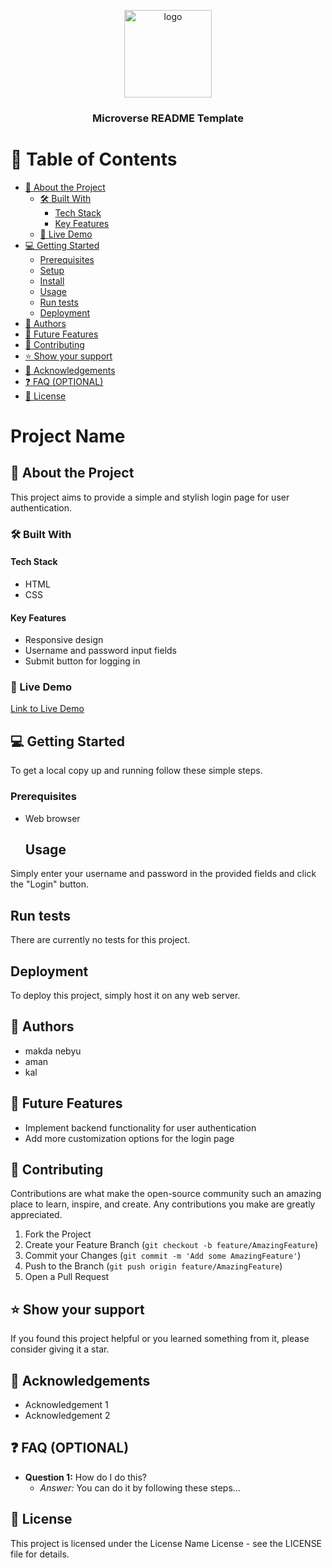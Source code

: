 <a name="readme-top"></a>

<!--
!!! IMPORTANT !!!
This README is an example of how you could professionally present your codebase. 
Writing documentation is a crucial part of your work as a professional software developer and cannot be ignored. 

You should modify this file to match your project and remove sections that don't apply.

REQUIRED SECTIONS:
- Table of Contents
- About the Project
  - Built With
  - Live Demo
- Getting Started
- Authors
- Future Features
- Contributing
- Show your support
- Acknowledgements
- License

OPTIONAL SECTIONS:
- FAQ

After you're finished please remove all the comments and instructions!

For more information on the importance of a professional README for your repositories: https://github.com/microverseinc/curriculum-transversal-skills/blob/main/documentation/articles/readme_best_practices.md
-->

<div align="center">
  <!-- You are encouraged to replace this logo with your own! Otherwise you can also remove it. -->
  <img src="murple_logo.png" alt="logo" width="140"  height="auto" />
  <br/>

  <h3><b>Microverse README Template</b></h3>

</div>

<!-- TABLE OF CONTENTS -->

# 📗 Table of Contents

- [📖 About the Project](#about-project)
  - [🛠 Built With](#built-with)
    - [Tech Stack](#tech-stack)
    - [Key Features](#key-features)
  - [🚀 Live Demo](#live-demo)
- [💻 Getting Started](#getting-started)
  - [Prerequisites](#prerequisites)
  - [Setup](#setup)
  - [Install](#install)
  - [Usage](#usage)
  - [Run tests](#run-tests)
  - [Deployment](#deployment)
- [👥 Authors](#authors)
- [🔭 Future Features](#future-features)
- [🤝 Contributing](#contributing)
- [⭐️ Show your support](#support)
- [🙏 Acknowledgements](#acknowledgements)
- [❓ FAQ (OPTIONAL)](#faq)
- [📝 License](#license)

<!-- PROJECT DESCRIPTION -->
# Project Name

## 📖 About the Project

This project aims to provide a simple and stylish login page for user authentication.

### 🛠 Built With

#### Tech Stack

- HTML
- CSS

#### Key Features

- Responsive design
- Username and password input fields
- Submit button for logging in

### 🚀 Live Demo

[Link to Live Demo](#) <!-- Add your live demo link here -->

## 💻 Getting Started

To get a local copy up and running follow these simple steps.

### Prerequisites

- Web browser
  ## Usage
Simply enter your username and password in the provided fields and click the "Login" button.

## Run tests
There are currently no tests for this project.

## Deployment
To deploy this project, simply host it on any web server.

## 👥 Authors
- makda nebyu
- aman
- kal
## 🔭 Future Features
- Implement backend functionality for user authentication
- Add more customization options for the login page

## 🤝 Contributing
Contributions are what make the open-source community such an amazing place to learn, inspire, and create. Any contributions you make are greatly appreciated.

1. Fork the Project
2. Create your Feature Branch (`git checkout -b feature/AmazingFeature`)
3. Commit your Changes (`git commit -m 'Add some AmazingFeature'`)
4. Push to the Branch (`git push origin feature/AmazingFeature`)
5. Open a Pull Request

## ⭐️ Show your support
If you found this project helpful or you learned something from it, please consider giving it a star.

## 🙏 Acknowledgements
- Acknowledgement 1
- Acknowledgement 2

## ❓ FAQ (OPTIONAL)
- **Question 1:** How do I do this?
  - *Answer:* You can do it by following these steps...

## 📝 License
This project is licensed under the License Name License - see the LICENSE file for details.


